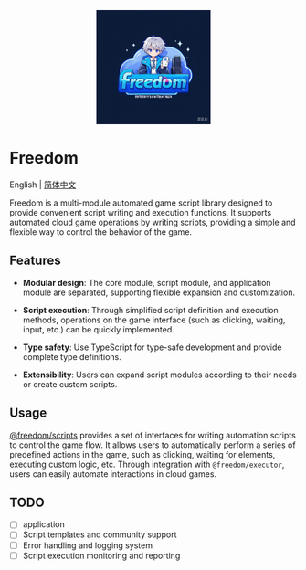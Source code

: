 <p align="center">
  <img width="200" src="/assets/freedom.png" alt="Vite logo">
</p>

# Freedom

English | [简体中文](README.zh-CN.md)

Freedom is a multi-module automated game script library designed to provide convenient script writing and execution functions. It supports automated cloud game operations by writing scripts, providing a simple and flexible way to control the behavior of the game.

## Features

- **Modular design**: The core module, script module, and application module are separated, supporting flexible expansion and customization.

- **Script execution**: Through simplified script definition and execution methods, operations on the game interface (such as clicking, waiting, input, etc.) can be quickly implemented.

- **Type safety**: Use TypeScript for type-safe development and provide complete type definitions.

- **Extensibility**: Users can expand script modules according to their needs or create custom scripts.

## Usage

[@freedom/scripts](./packages/scripts/README.md)
provides a set of interfaces for writing automation scripts to control the game flow. It allows users to automatically perform a series of predefined actions in the game, such as clicking, waiting for elements, executing custom logic, etc. Through integration with `@freedom/executor`, users can easily automate interactions in cloud games.

## TODO

- [ ] application
- [ ] Script templates and community support
- [ ] Error handling and logging system
- [ ] Script execution monitoring and reporting
